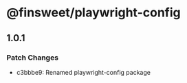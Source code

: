 # @finsweet/playwright-config

## 1.0.1

### Patch Changes

- c3bbbe9: Renamed playwright-config package
